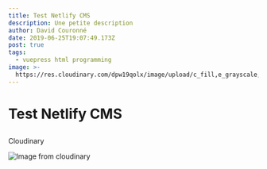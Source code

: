 ```yaml
---
title: Test Netlify CMS
description: Une petite description
author: David Couronné
date: 2019-06-25T19:07:49.173Z
post: true
tags:
  - vuepress html programming
image: >-
  https://res.cloudinary.com/dpw19qolx/image/upload/c_fill,e_grayscale,f_auto,q_auto,w_300/v1549194467/sample.jpg
---
```

# Test Netlify CMS

## 

Cloudinary



![Image from cloudinary](https://res.cloudinary.com/dpw19qolx/image/upload/c_fill,f_auto,q_auto,w_300/v1549200634/astrology-astronomy-atmosphere.ae069b6f.jpg "Wow")
